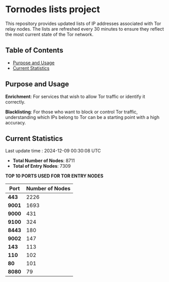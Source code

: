 # Tornodes lists project

This repository provides updated lists of IP addresses associated with Tor relay nodes. The lists are refreshed every 30 minutes to ensure they reflect the most current state of the Tor network.

## Table of Contents

- [Purpose and Usage](#purpose-and-usage)
- [Current Statistics](#current-statistics)


## Purpose and Usage

**Enrichment**: For services that wish to allow Tor traffic or identify it correctly.

**Blacklisting**: For those who want to block or control Tor traffic, understanding which IPs belong to Tor can be a starting point with a high accuracy.

## Current Statistics

Last update time : 2024-12-09 00:30:08 UTC

- **Total Number of Nodes**: 8711
- **Total of Entry Nodes**: 7309

**TOP 10 PORTS USED FOR TOR ENTRY NODES**

| **Port** | **Number of Nodes** |
|------|-----------------|
| **443**   | 2226  |
| **9001**   | 1693  |
| **9000**   | 431  |
| **9100**   | 324  |
| **8443**   | 180  |
| **9002**   | 147  |
| **143**   | 113  |
| **110**   | 102  |
| **80**   | 101  |
| **8080**   | 79  |

